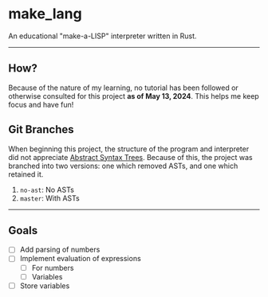 # make_lang

An educational "make-a-LISP" interpreter written in Rust.

--- 

## How?

Because of the nature of my learning, no tutorial has been followed or otherwise consulted for this project **as of May 13, 2024**. This helps me keep focus and have fun!

## Git Branches

When beginning this project, the structure of the program and interpreter did not appreciate [Abstract Syntax Trees](https://en.wikipedia.org/wiki/Abstract_syntax_tree). Because of this, the project was branched into two versions: one which removed ASTs, and one which retained it.

1. `no-ast`: No ASTs
2. `master`: With ASTs

--- 

## Goals

- [ ] Add parsing of numbers
- [ ] Implement evaluation of expressions
    - [ ] For numbers
    - [ ] Variables
- [ ] Store variables
